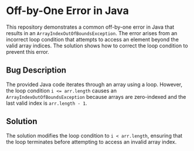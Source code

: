 # Off-by-One Error in Java
This repository demonstrates a common off-by-one error in Java that results in an `ArrayIndexOutOfBoundsException`.  The error arises from an incorrect loop condition that attempts to access an element beyond the valid array indices.  The solution shows how to correct the loop condition to prevent this error.

## Bug Description
The provided Java code iterates through an array using a loop. However, the loop condition `i <= arr.length` causes an `ArrayIndexOutOfBoundsException` because arrays are zero-indexed and the last valid index is `arr.length - 1`.

## Solution
The solution modifies the loop condition to `i < arr.length`, ensuring that the loop terminates before attempting to access an invalid array index. 